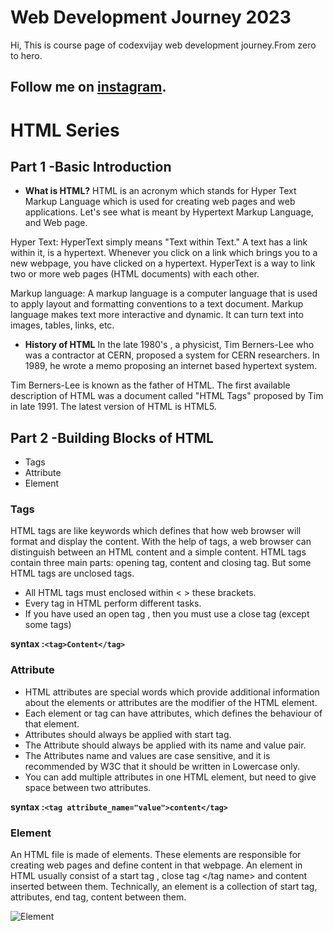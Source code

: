 # Web Development Journey 2023
Hi, This is course page of codexvijay web development journey.From zero to hero.
## Follow me on [instagram](https://www.instagram.com/codexvijay).

# HTML Series

## Part 1 -Basic Introduction
* **What is HTML?**
HTML is an acronym which stands for Hyper Text Markup Language which is used for creating web pages and web applications. Let's see what is meant by Hypertext Markup Language, and Web page.

Hyper Text: HyperText simply means "Text within Text." A text has a link within it, is a hypertext. Whenever you click on a link which brings you to a new webpage, you have clicked on a hypertext. HyperText is a way to link two or more web pages (HTML documents) with each other.

Markup language: A markup language is a computer language that is used to apply layout and formatting conventions to a text document. Markup language makes text more interactive and dynamic. It can turn text into images, tables, links, etc.

* **History of HTML**
In the late 1980's , a physicist, Tim Berners-Lee who was a contractor at CERN, proposed a system for CERN researchers. In 1989, he wrote a memo proposing an internet based hypertext system.

Tim Berners-Lee is known as the father of HTML. The first available description of HTML was a document called "HTML Tags" proposed by Tim in late 1991. The latest version of HTML is HTML5.

## Part 2 -Building Blocks of HTML
* Tags
* Attribute
* Element

### Tags
HTML tags are like keywords which defines that how web browser will format and display the content. With the help of tags, a web browser can distinguish between an HTML content and a simple content. HTML tags contain three main parts: opening tag, content and closing tag. But some HTML tags are unclosed tags.

* All HTML tags must enclosed within < > these brackets.
* Every tag in HTML perform different tasks.
* If you have used an open tag <tag>, then you must use a close tag </tag> (except some tags)

**syntax :`<tag>Content</tag>`**

### Attribute
* HTML attributes are special words which provide additional information about the elements or attributes are the modifier of the HTML element.
* Each element or tag can have attributes, which defines the behaviour of that element.
* Attributes should always be applied with start tag.
* The Attribute should always be applied with its name and value pair.
* The Attributes name and values are case sensitive, and it is recommended by W3C that it should be written in Lowercase only.
* You can add multiple attributes in one HTML element, but need to give space between two attributes.

**syntax :`<tag attribute_name="value">content</tag>`**

### Element
An HTML file is made of elements. These elements are responsible for creating web pages and define content in that webpage. An element in HTML usually consist of a start tag <tag name>, close tag </tag name> and content inserted between them. Technically, an element is a collection of start tag, attributes, end tag, content between them.

![Element](https://static.javatpoint.com/htmlpages/images/html-building-blocks.png)
